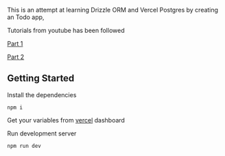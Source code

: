 This is an attempt at learning Drizzle ORM and Vercel Postgres by creating an Todo app,

Tutorials from youtube has been followed

[Part 1](https://youtu.be/TOhDdBnYsMY)

[Part 2](https://youtu.be/w4DFArUDtfM)

## Getting Started

Install the dependencies
```
npm i
```

Get your variables from [vercel](https://vercel.com) dashboard

Run development server
```
npm run dev
```